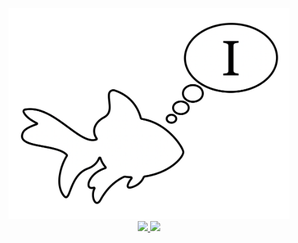 <p align="center">
  <img width = "450" src="fishy.png"/>
  <br/>
  <a href="https://travis-ci.org/rodluger/fishy/">
    <img src="https://img.shields.io/travis/rodluger/fishy/master.svg"/>
  </a>
  <a href="https://github.com/rodluger/fishy/raw/master-pdf/ms.pdf">
    <img src="https://img.shields.io/badge/read-the_paper-blue.svg?style=flat"/>
  </a>
</p>

